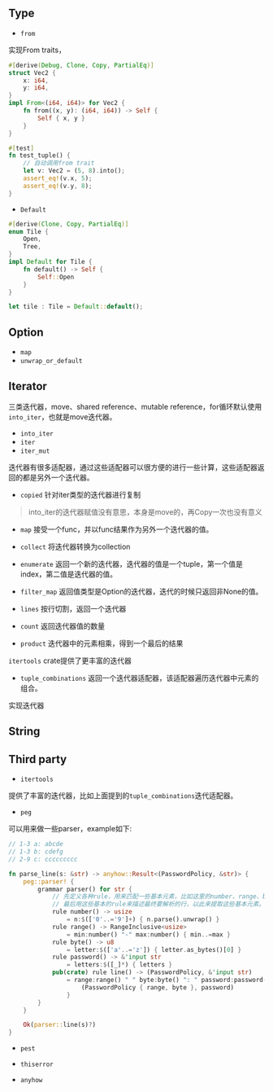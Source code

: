 ## Type

* `from`

实现From traits，

```rust
#[derive(Debug, Clone, Copy, PartialEq)]
struct Vec2 {
    x: i64,
    y: i64,
}
impl From<(i64, i64)> for Vec2 {
    fn from((x, y): (i64, i64)) -> Self {
        Self { x, y }
    }
}

#[test]
fn test_tuple() {
    // 自动调用from trait
    let v: Vec2 = (5, 8).into();
    assert_eq!(v.x, 5);
    assert_eq!(v.y, 8);
}
```

* `Default`

```rust
#[derive(Clone, Copy, PartialEq)]
enum Tile {
    Open,
    Tree,
}
impl Default for Tile {
    fn default() -> Self {
        Self::Open
    }
}

let tile : Tile = Default::default();
```

## Option

* `map`
* `unwrap_or_default`


## Iterator

三类迭代器，move、shared reference、mutable reference，for循环默认使用`into_iter`，也就是move迭代器。

* `into_iter` 
* `iter`
* `iter_mut`


迭代器有很多适配器，通过这些适配器可以很方便的进行一些计算，这些适配器返回的都是另外一个迭代器。

* `copied` 针对iter类型的迭代器进行复制

> into_iter的迭代器赋值没有意思，本身是move的，再Copy一次也没有意义

* `map` 接受一个func，并以func结果作为另外一个迭代器的值。

* `collect` 将迭代器转换为collection

* `enumerate` 返回一个新的迭代器，迭代器的值是一个tuple，第一个值是index，第二值是迭代器的值。

* `filter_map` 返回值类型是Option的迭代器，迭代的时候只返回非None的值。

* `lines` 按行切割，返回一个迭代器

* `count` 返回迭代器值的数量

* `product` 迭代器中的元素相乘，得到一个最后的结果

`itertools` crate提供了更丰富的迭代器

* `tuple_combinations` 返回一个迭代器适配器，该适配器遍历迭代器中元素的组合。

实现迭代器




## String


## Third party

* `itertools`

提供了丰富的迭代器，比如上面提到的`tuple_combinations`迭代适配器。

* `peg`

可以用来做一些parser，example如下:

```rust
// 1-3 a: abcde
// 1-3 b: cdefg
// 2-9 c: ccccccccc

fn parse_line(s: &str) -> anyhow::Result<(PasswordPolicy, &str)> {
    peg::parser! {
        grammar parser() for str {
            // 先定义各种rule，用来匹配一些基本元素，比如这里的number、range、byte、password等
            // 最后用这些基本的rule来描述最终要解析的行，以此来提取这些基本元素。
            rule number() -> usize
                = n:$(['0'..='9']+) { n.parse().unwrap() }
            rule range() -> RangeInclusive<usize>
                = min:number() "-" max:number() { min..=max }
            rule byte() -> u8
                = letter:$(['a'..='z']) { letter.as_bytes()[0] }
            rule password() -> &'input str
                = letters:$([_]*) { letters }
            pub(crate) rule line() -> (PasswordPolicy, &'input str)
                = range:range() " " byte:byte() ": " password:password() {
                    (PasswordPolicy { range, byte }, password)
                }
        }
    }

    Ok(parser::line(s)?)
}
```

* `pest`

* `thiserror`

* `anyhow`